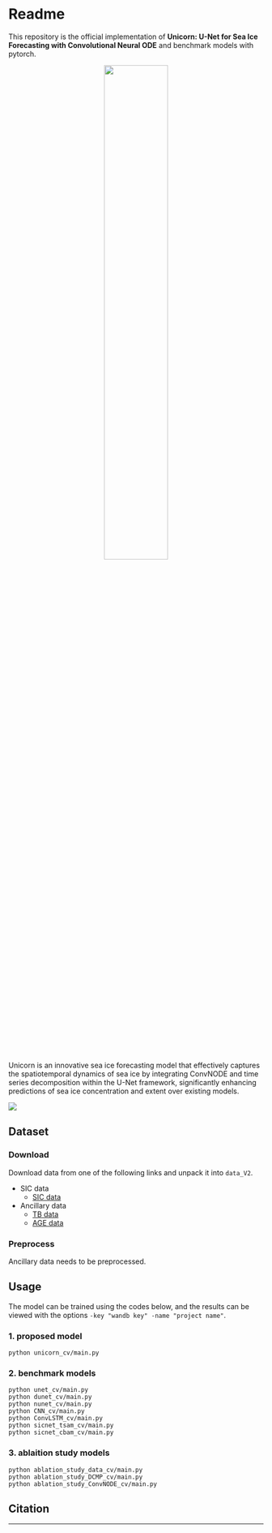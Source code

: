 # Readme

This repository is the official implementation of **Unicorn: U-Net for Sea Ice Forecasting with Convolutional Neural
ODE** and benchmark models with pytorch.


<p align="center">
<img src="https://github.com/Optim-Lab/sif-models/assets/98927724/b3f93ae8-61f0-4dcf-8f87-37d1f1208a52" align="center" width="50%"/>
</p>


Unicorn is an innovative sea ice forecasting model that effectively captures the spatiotemporal dynamics of sea ice by integrating ConvNODE and time series decomposition within the U-Net framework, significantly enhancing predictions of sea ice concentration and extent over existing models.


<img src="https://github.com/Optim-Lab/sif-models/assets/98927724/59a4d96c-3d7b-40b7-bac1-aa612b16810f"/>


## Dataset
### Download
Download data from one of the following links and unpack it into `data_V2`.
- SIC data 
    * [SIC data](https://dacon.io/competitions/official/235731/data)
- Ancillary data 
    * [TB data](https://nsidc.org/data/nsidc-0001/versions/6)
    * [AGE data](https://nsidc.org/data/nsidc-0611/versions/4)

### Preprocess
Ancillary data needs to be preprocessed.

## Usage
The model can be trained using the codes below, and the results can be viewed with the options `-key "wandb key" -name "project name"`.


### 1. proposed model
```
python unicorn_cv/main.py
```

### 2. benchmark models
```
python unet_cv/main.py
python dunet_cv/main.py
python nunet_cv/main.py
python CNN_cv/main.py
python ConvLSTM_cv/main.py
python sicnet_tsam_cv/main.py
python sicnet_cbam_cv/main.py
```

### 3. ablaition study models
```
python ablation_study_data_cv/main.py
python ablation_study_DCMP_cv/main.py
python ablation_study_ConvNODE_cv/main.py
```

## Citation
---